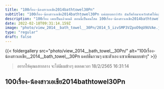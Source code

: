 ```yaml
---
title: "100เรื่อง-น้องสาวเอเชีย2014bathtowel30Pn"
subtitle: "100เรื่อง-น้องสาวเอเชีย2014bathtowel30Pn แค่เธอบอกว่ารัก ฉันก็พร้อมจะควักตังค์ให้แล้ว"
description: "100เรื่อง เคยเป็นแล้วคนดี ตอนนี้เป็นคนโสด 100เรื่อง-น้องสาวเอเชีย2014bathtowel30Pn 18/2/2565 16:31:14"
date: 2022-02-18T09:31:14.159Z
image: "photo/view_2014__bath_towel__30Pn/2014_5_izvSMP3VZpoO9qU9UVAe.jpg"
type: "regular"
draft: false
---
```


{{< foldergallery src="photo/view_2014__bath_towel__30Pn/" alt="100เรื่อง-น้องสาวเอเชีย__2014__bath_towel__30Pn แคปชั่นกวนๆ แซะตัวเอง แซวเพื่อนแบบขำๆ" >}}


> อยากให้คุณแสกกลาง จะได้มีผมข้างๆ ตลอดเวลา 18/2/2565 16:31:14

## 100เรื่อง-น้องสาวเอเชีย2014bathtowel30Pn
